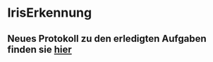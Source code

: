 # IrisErkennung

## Neues Protokoll zu den erledigten Aufgaben finden sie <a href="https://github.com/P-Klose/CPR-IrisErkennung/tree/main/Protokoll">hier</a>
